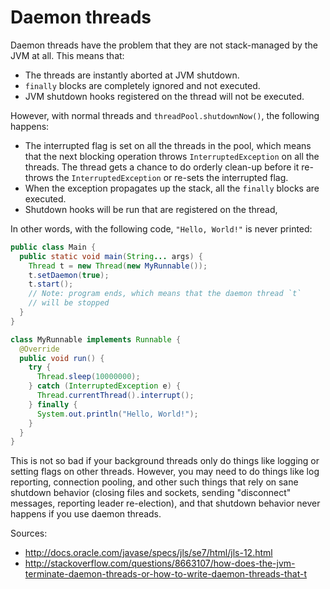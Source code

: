 # Daemon threads

Daemon threads have the problem that they are not stack-managed by the
JVM at all. This means that:

  * The threads are instantly aborted at JVM shutdown.
  * `finally` blocks are completely ignored and not executed.
  * JVM shutdown hooks registered on the thread will not be executed.

However, with normal threads and `threadPool.shutdownNow()`, the
following happens:

  * The interrupted flag is set on all the threads in the pool, which
    means that the next blocking operation throws
    `InterruptedException` on all the threads. The thread gets a
    chance to do orderly clean-up before it re-throws the
    `InterruptedException` or re-sets the interrupted flag.
  * When the exception propagates up the stack, all the `finally`
    blocks are executed.
  * Shutdown hooks will be run that are registered on the thread,

In other words, with the following code, `"Hello, World!"` is never
printed:

```java
public class Main {
  public static void main(String... args) {
    Thread t = new Thread(new MyRunnable());
    t.setDaemon(true);
    t.start();
    // Note: program ends, which means that the daemon thread `t`
    // will be stopped
  }
}

class MyRunnable implements Runnable {
  @Override
  public void run() {
    try {
      Thread.sleep(10000000);
    } catch (InterruptedException e) {
      Thread.currentThread().interrupt();
    } finally {
      System.out.println("Hello, World!");
    }
  }
}
```

This is not so bad if your background threads only do things like
logging or setting flags on other threads. However, you may need to
do things like log reporting, connection pooling,
and other such things that rely on sane shutdown behavior (closing
files and sockets, sending "disconnect" messages, reporting leader
re-election), and that shutdown behavior never happens if you use
daemon threads.

Sources:

  * <http://docs.oracle.com/javase/specs/jls/se7/html/jls-12.html>
  * <http://stackoverflow.com/questions/8663107/how-does-the-jvm-terminate-daemon-threads-or-how-to-write-daemon-threads-that-t>
